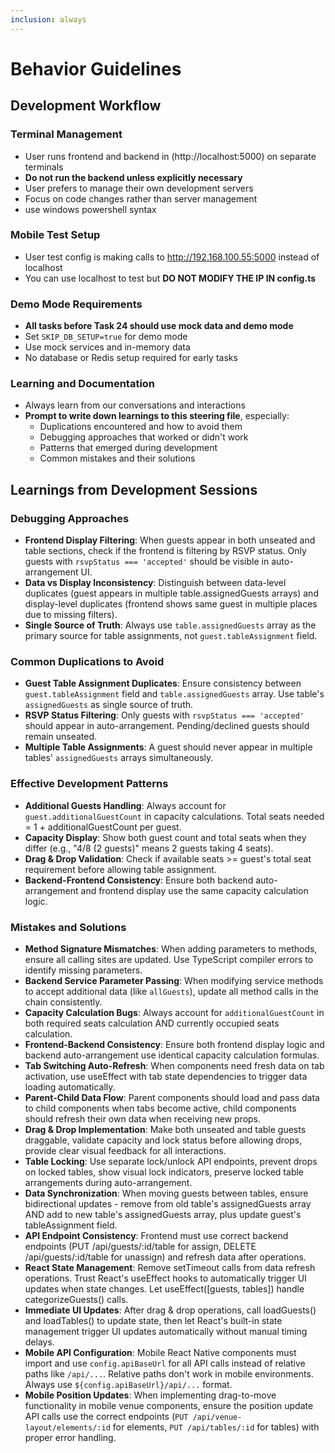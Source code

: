 ```yaml
---
inclusion: always
---
```


# Behavior Guidelines

## Development Workflow

### Terminal Management
- User runs frontend and backend in (http://localhost:5000) on separate terminals
- **Do not run the backend unless explicitly necessary**
- User prefers to manage their own development servers
- Focus on code changes rather than server management
- use windows powershell syntax

### Mobile Test Setup
- User test config is making calls to http://192.168.100.55:5000 instead of localhost
- You can use localhost to test but **DO NOT MODIFY THE IP IN config.ts**

### Demo Mode Requirements
- **All tasks before Task 24 should use mock data and demo mode**
- Set `SKIP_DB_SETUP=true` for demo mode
- Use mock services and in-memory data
- No database or Redis setup required for early tasks

### Learning and Documentation
- Always learn from our conversations and interactions
- **Prompt to write down learnings to this steering file**, especially:
  - Duplications encountered and how to avoid them
  - Debugging approaches that worked or didn't work
  - Patterns that emerged during development
  - Common mistakes and their solutions

## Learnings from Development Sessions

### Debugging Approaches
- **Frontend Display Filtering**: When guests appear in both unseated and table sections, check if the frontend is filtering by RSVP status. Only guests with `rsvpStatus === 'accepted'` should be visible in auto-arrangement UI.
- **Data vs Display Inconsistency**: Distinguish between data-level duplicates (guest appears in multiple table.assignedGuests arrays) and display-level duplicates (frontend shows same guest in multiple places due to missing filters).
- **Single Source of Truth**: Always use `table.assignedGuests` array as the primary source for table assignments, not `guest.tableAssignment` field.

### Common Duplications to Avoid
- **Guest Table Assignment Duplicates**: Ensure consistency between `guest.tableAssignment` field and `table.assignedGuests` array. Use table's `assignedGuests` as single source of truth.
- **RSVP Status Filtering**: Only guests with `rsvpStatus === 'accepted'` should appear in auto-arrangement. Pending/declined guests should remain unseated.
- **Multiple Table Assignments**: A guest should never appear in multiple tables' `assignedGuests` arrays simultaneously.

### Effective Development Patterns
- **Additional Guests Handling**: Always account for `guest.additionalGuestCount` in capacity calculations. Total seats needed = 1 + additionalGuestCount per guest.
- **Capacity Display**: Show both guest count and total seats when they differ (e.g., "4/8 (2 guests)" means 2 guests taking 4 seats).
- **Drag & Drop Validation**: Check if available seats >= guest's total seat requirement before allowing table assignment.
- **Backend-Frontend Consistency**: Ensure both backend auto-arrangement and frontend display use the same capacity calculation logic.

### Mistakes and Solutions
- **Method Signature Mismatches**: When adding parameters to methods, ensure all calling sites are updated. Use TypeScript compiler errors to identify missing parameters.
- **Backend Service Parameter Passing**: When modifying service methods to accept additional data (like `allGuests`), update all method calls in the chain consistently.
- **Capacity Calculation Bugs**: Always account for `additionalGuestCount` in both required seats calculation AND currently occupied seats calculation.
- **Frontend-Backend Consistency**: Ensure both frontend display logic and backend auto-arrangement use identical capacity calculation formulas.
- **Tab Switching Auto-Refresh**: When components need fresh data on tab activation, use useEffect with tab state dependencies to trigger data loading automatically.
- **Parent-Child Data Flow**: Parent components should load and pass data to child components when tabs become active, child components should refresh their own data when receiving new props.
- **Drag & Drop Implementation**: Make both unseated and table guests draggable, validate capacity and lock status before allowing drops, provide clear visual feedback for all interactions.
- **Table Locking**: Use separate lock/unlock API endpoints, prevent drops on locked tables, show visual lock indicators, preserve locked table arrangements during auto-arrangement.
- **Data Synchronization**: When moving guests between tables, ensure bidirectional updates - remove from old table's assignedGuests array AND add to new table's assignedGuests array, plus update guest's tableAssignment field.
- **API Endpoint Consistency**: Frontend must use correct backend endpoints (PUT /api/guests/:id/table for assign, DELETE /api/guests/:id/table for unassign) and refresh data after operations.
- **React State Management**: Remove setTimeout calls from data refresh operations. Trust React's useEffect hooks to automatically trigger UI updates when state changes. Let useEffect([guests, tables]) handle categorizeGuests() calls.
- **Immediate UI Updates**: After drag & drop operations, call loadGuests() and loadTables() to update state, then let React's built-in state management trigger UI updates automatically without manual timing delays.
- **Mobile API Configuration**: Mobile React Native components must import and use `config.apiBaseUrl` for all API calls instead of relative paths like `/api/...`. Relative paths don't work in mobile environments. Always use `${config.apiBaseUrl}/api/...` format.
- **Mobile Position Updates**: When implementing drag-to-move functionality in mobile venue components, ensure the position update API calls use the correct endpoints (`PUT /api/venue-layout/elements/:id` for elements, `PUT /api/tables/:id` for tables) with proper error handling.